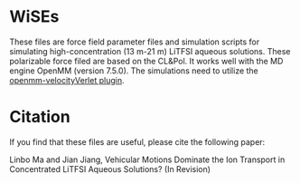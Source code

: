 # WiSEs
These files are force field parameter files and simulation scripts for simulating high-concentration (13 m-21 m) LiTFSI aqueous solutions. These polarizable force filed are based on the CL&Pol. It works well with the MD engine OpenMM (version 7.5.0). The simulations need to utilize the [openmm-velocityVerlet plugin](https://github.com/z-gong/openmm-velocityVerlet?tab=readme-ov-file).
# Citation
If you find that these files are useful, please cite the following paper:

Linbo Ma and Jian Jiang, Vehicular Motions Dominate the Ion Transport in Concentrated LiTFSI Aqueous Solutions? (In Revision)
